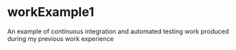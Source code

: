 # workExample1
An example of continuous integration and automated testing work produced during my previous work experience
